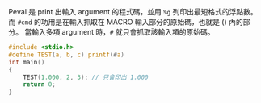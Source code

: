 Peval 是 print 出輸入 argument 的程式碼，並用 `%g` 列印出最短格式的浮點數。
而 `#cmd` 的功用是在輸入抓取在 MACRO 輸入部分的原始碼，也就是 () 內的部分。
當輸入多項 argument 時，`#` 就只會抓取該輸入項的原始碼。
```c
#include <stdio.h>
#define TEST(a, b, c) printf(#a)
int main()
{
    TEST(1.000, 2, 3); // 只會印出 1.000
    return 0;
}
```
